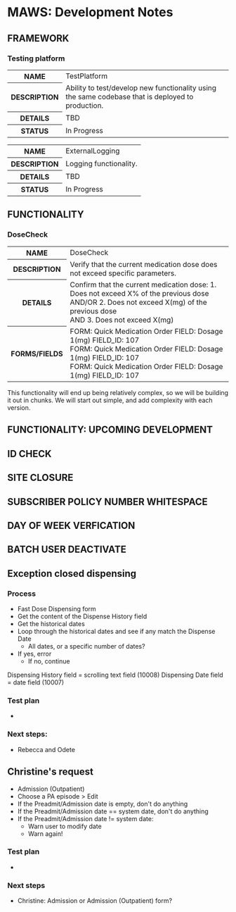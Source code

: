 ﻿# MAWS: Development Notes

## FRAMEWORK

### Testing platform
<table>
  <tr>
    <th>NAME</th>
    <td>TestPlatform</td>
  </tr>
  <tr>
    <th>DESCRIPTION</th>
    <td>Ability to test/develop new functionality using the same codebase that is deployed to production.</td>
  </tr>
    <th>DETAILS</th>
    <td>TBD</td>
  </tr>
    </tr>
    <th>STATUS</th>
    <td>In Progress</td>
  </tr>
</table>

<table>
  <tr>
    <th>NAME</th>
    <td>ExternalLogging</td>
  </tr>
  <tr>
    <th>DESCRIPTION</th>
    <td>Logging functionality.</td>
  </tr>
    <th>DETAILS</th>
    <td>TBD</td>
  </tr>
    </tr>
    <th>STATUS</th>
    <td>In Progress</td>
  </tr>
</table>

## FUNCTIONALITY

### DoseCheck

<table>
  <tr>
    <th>NAME</th>
    <td>DoseCheck</td>
  </tr>
  <tr>
    <th>DESCRIPTION</th>
    <td>Verify that the current medication dose does not exceed specific parameters.</td>
  </tr>
    <th>DETAILS</th>
    <td>Confirm that the current medication dose:
1. Does not exceed X% of the previous dose<br>
AND/OR
2. Does not exceed X(mg) of the previous dose<br>
AND
3. Does not exceed X(mg)</td>
  </tr>
  <tr>
    <th>FORMS/FIELDS</th>
    <td>FORM: Quick Medication Order FIELD: Dosage 1(mg) FIELD_ID: 107<br>
    FORM: Quick Medication Order FIELD: Dosage 1(mg) FIELD_ID: 107<br>
    FORM: Quick Medication Order FIELD: Dosage 1(mg) FIELD_ID: 107</td>
  </tr>
</table>




This functionality will end up being relatively complex, so we will be building it out in chunks. We will start out simple, and add complexity with each version.



## FUNCTIONALITY: UPCOMING DEVELOPMENT

## ID CHECK

## SITE CLOSURE

## SUBSCRIBER POLICY NUMBER WHITESPACE

## DAY OF WEEK VERFICATION

## BATCH USER DEACTIVATE






## Exception closed dispensing

### Process
* Fast Dose Dispensing form
* Get the content of the Dispense History field
* Get the historical dates
* Loop through the historical dates and see if any match the Dispense Date
  * All dates, or a specific number of dates?
* If yes, error
  * If no, continue

Dispensing History field = scrolling text field (10008)
Dispensing Date field = date field (10007)

### Test plan
*

### Next steps:
* Rebecca and Odete

## Christine's request
* Admission (Outpatient)
* Choose a PA episode > Edit
* If the Preadmit/Admission date is empty, don't do anything
* If the Preadmit/Admission date == system date, don't do anything
* If the Preadmit/Admission date != system date:
  * Warn user to modify date
  * Warn again!

### Test plan
*

### Next steps
* Christine: Admission or Admission (Outpatient) form?